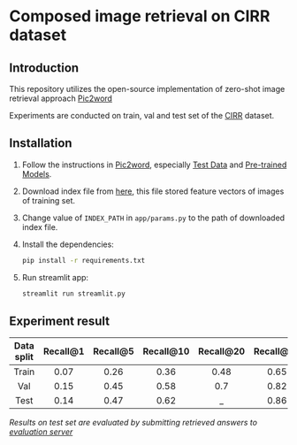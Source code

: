 # Composed image retrieval on CIRR dataset

## Introduction

This repository utilizes the open-source implementation of zero-shot image retrieval approach [Pic2word](https://github.com/google-research/composed_image_retrieval)

Experiments are conducted on train, val and test set of the [CIRR](https://github.com/Cuberick-Orion/CIRR) dataset.

## Installation

1. Follow the instructions in [Pic2word](https://github.com/google-research/composed_image_retrieval), especially [Test Data](https://github.com/google-research/composed_image_retrieval#test-data) and [Pre-trained Models](https://github.com/google-research/composed_image_retrieval?tab=readme-ov-file#pre-trained-model).

2. Download index file from [here](https://drive.google.com/file/d/1-12Tt4e-qnc_TmpQujUO5UgNL9qx-9cG/view?usp=sharing), this file stored feature vectors of images of training set.

3. Change value of `INDEX_PATH` in `app/params.py` to the path of downloaded index file.

4. Install the dependencies:

   ```bash
   pip install -r requirements.txt
   ```

5. Run streamlit app:

   ```bash
   streamlit run streamlit.py
   ```

## Experiment result

| Data split | Recall@1 | Recall@5 | Recall@10 | Recall@20 | Recall@50 |
| :----: | :-: | :-: | :--: | :--: | :--: 
|  Train   |  0.07  |  0.26  |  0.36   |  0.48   |  0.65   
|  Val   |  0.15  |  0.45  |  0.58   |  0.7   |  0.82   
|  Test   |  0.14  |  0.47  |  0.62   |  _   | 0.86    

*Results on test set are evaluated by submitting retrieved answers to [evaluation server](https://cirr.cecs.anu.edu.au/)*